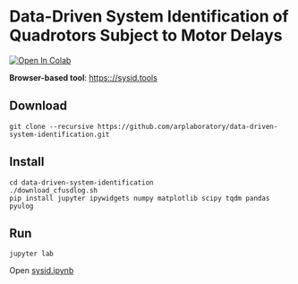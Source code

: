 # Data-Driven System Identification of Quadrotors Subject to Motor Delays
[![Open In Colab](https://colab.research.google.com/assets/colab-badge.svg)](https://colab.research.google.com/github/arplaboratory/data-driven-system-identification/blob/main/sysid.ipynb)

**Browser-based tool**: [https:://sysid.tools](https://sysid.tools)

## Download
```
git clone --recursive https://github.com/arplaboratory/data-driven-system-identification.git
```
## Install
```
cd data-driven-system-identification
./download_cfusdlog.sh
pip install jupyter ipywidgets numpy matplotlib scipy tqdm pandas pyulog
```

## Run
```
jupyter lab
```
Open [sysid.ipynb](sysid.ipynb)




